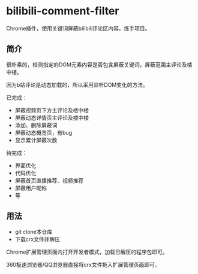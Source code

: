 # bilibili-comment-filter
Chrome插件，使用关键词屏蔽bilibili评论区内容。练手项目。
## 简介
很朴素的，检测指定的DOM元素内容是否包含屏蔽关键词，屏蔽范围主评论及楼中楼。

因为b站评论是动态加载的，所以采用监听DOM变化的方法。

已完成：
- 屏蔽视频页下方主评论及楼中楼
- 屏蔽动态详情页主评论及楼中楼
- 添加、删除屏蔽词
- 屏蔽动态概览页，有bug
- 显示累计屏蔽次数

待完成：
- 界面优化
- 代码优化
- 屏蔽首页直播推荐、视频推荐
- 屏蔽用户昵称
- 等

## 用法
- git clone本仓库
- 下载crx文件并解压

Chrome扩展管理页面内打开开发者模式，加载已解压的程序包即可。

360极速浏览器/QQ浏览器直接将crx文件拖入扩展管理页面即可。